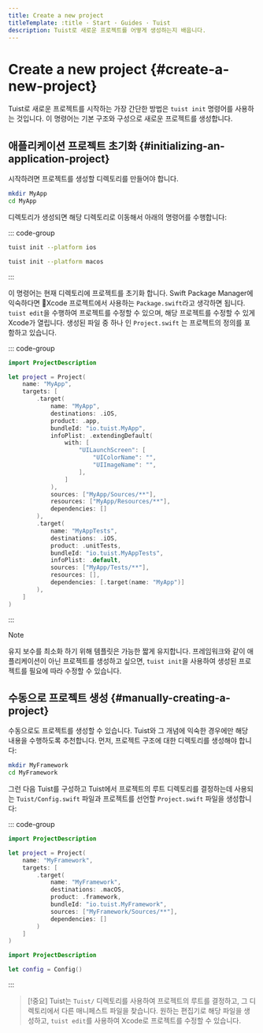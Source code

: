 ```yaml
---
title: Create a new project
titleTemplate: :title · Start · Guides · Tuist
description: Tuist로 새로운 프로젝트를 어떻게 생성하는지 배웁니다.
---
```


# Create a new project {#create-a-new-project}

Tuist로 새로운 프로젝트를 시작하는 가장 간단한 방법은 `tuist init` 명령어를 사용하는 것입니다. 이 명령어는 기본 구조와 구성으로 새로운 프로젝트를 생성합니다.

## 애플리케이션 프로젝트 초기화 {#initializing-an-application-project}

시작하려면 프로젝트를 생성할 디렉토리를 만들어야 합니다.

```bash
mkdir MyApp
cd MyApp
```

디렉토리가 생성되면 해당 디렉토리로 이동해서 아래의 명령어를 수행합니다:

::: code-group

```bash [iOS project]
tuist init --platform ios
```

```bash [macOS project]
tuist init --platform macos
```

:::

이 명령어는 현재 디렉토리에 프로젝트를 초기화 합니다. Swift Package Manager에 익숙하다면 Xcode 프로젝트에서 사용하는 `Package.swift`라고 생각하면 됩니다. `tuist edit`을 수행하여 <LocalizedLink href="/guides/develop/projects/editing">프로젝트를 수정</LocalizedLink>할 수 있으며, 해당 프로젝트를 수정할 수 있게 Xcode가 열립니다. 생성된 파일 중 하나 인 `Project.swift` 는 프로젝트의 정의를 포함하고 있습니다.

::: code-group

```swift [Project.swift]
import ProjectDescription

let project = Project(
    name: "MyApp",
    targets: [
        .target(
            name: "MyApp",
            destinations: .iOS,
            product: .app,
            bundleId: "io.tuist.MyApp",
            infoPlist: .extendingDefault(
                with: [
                    "UILaunchScreen": [
                        "UIColorName": "",
                        "UIImageName": "",
                    ],
                ]
            ),
            sources: ["MyApp/Sources/**"],
            resources: ["MyApp/Resources/**"],
            dependencies: []
        ),
        .target(
            name: "MyAppTests",
            destinations: .iOS,
            product: .unitTests,
            bundleId: "io.tuist.MyAppTests",
            infoPlist: .default,
            sources: ["MyApp/Tests/**"],
            resources: [],
            dependencies: [.target(name: "MyApp")]
        ),
    ]
)
```

:::

> [!NOTE]
> 유지 보수를 최소화 하기 위해 템플릿은 가능한 짧게 유지합니다. 프레임워크와 같이 애플리케이션이 아닌 프로젝트를 생성하고 싶으면, `tuist init`을 사용하여 생성된 프로젝트를 필요에 따라 수정할 수 있습니다.

## 수동으로 프로젝트 생성 {#manually-creating-a-project}

수동으로도 프로젝트를 생성할 수 있습니다. Tuist와 그 개념에 익숙한 경우에만 해당 내용을 수행하도록 추천합니다. 먼저, 프로젝트 구조에 대한 디렉토리를 생성해야 합니다:

```bash
mkdir MyFramework
cd MyFramework
```

그런 다음 Tuist를 구성하고 Tuist에서 프로젝트의 루트 디렉토리를 결정하는데 사용되는 `Tuist/Config.swift` 파일과 프로젝트를 선언할 `Project.swift` 파일을 생성합니다:

::: code-group

```swift [Project.swift]
import ProjectDescription

let project = Project(
    name: "MyFramework",
    targets: [
        .target(
            name: "MyFramework",
            destinations: .macOS,
            product: .framework,
            bundleId: "io.tuist.MyFramework",
            sources: ["MyFramework/Sources/**"],
            dependencies: []
        )
    ]
)
```

```swift [Tuist/Config.swift]
import ProjectDescription

let config = Config()
```

:::

> [!중요]
> Tuist는 `Tuist/` 디렉토리를 사용하여 프로젝트의 루트를 결정하고, 그 디렉토리에서 다른 매니페스트 파일을 찾습니다. 원하는 편집기로 해당 파일을 생성하고, `tuist edit`를 사용하여 Xcode로 프로젝트를 수정할 수 있습니다.
